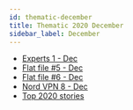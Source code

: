 ```yaml
---
id: thematic-december
title: Thematic 2020 December
sidebar_label: December
---
```


-   <a href="/html/Thematic/2020/December/Experts 1.html" target="_parent">Experts 1 - Dec</a>
-   <a href="/html/Thematic/2020/December/flatfile 5.html" target="_parent">Flat file #5 - Dec</a>
-   <a href="/html/Thematic/2020/December/flatfile 6.html" target="_parent">Flat file #6 - Dec</a>
-   <a href="/html/Thematic/2020/December/Nord VPN 8.html" target="_parent">Nord VPN 8 - Dec</a>
-   <a href="/html/Thematic/2020/December/Top stories.html" target="_parent">Top 2020 stories</a>